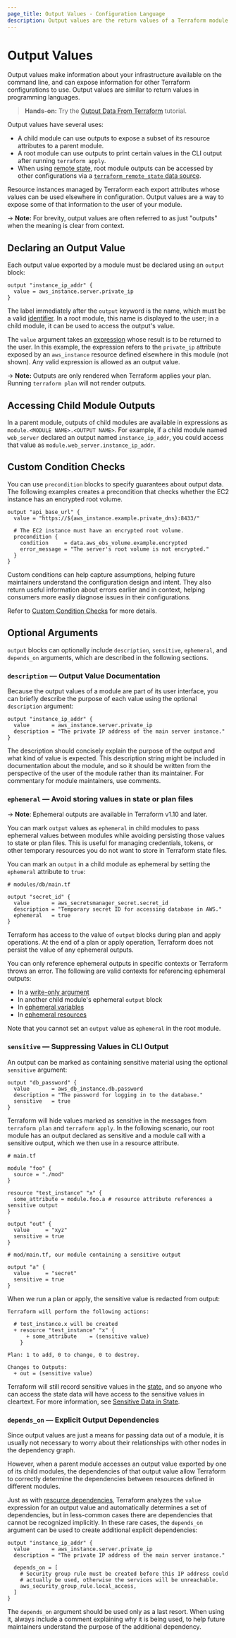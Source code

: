 ```yaml
---
page_title: Output Values - Configuration Language
description: Output values are the return values of a Terraform module.
---
```


# Output Values

Output values make information about your infrastructure available on the
command line, and can expose information for other Terraform configurations to
use. Output values are similar to return values in programming languages.

> **Hands-on:** Try the [Output Data From
> Terraform](/terraform/tutorials/configuration-language/outputs)
> tutorial.

Output values have several uses:

- A child module can use outputs to expose a subset of its resource attributes
  to a parent module.
- A root module can use outputs to print certain values in the CLI output after
  running `terraform apply`.
- When using [remote state](/terraform/language/state/remote), root module outputs can be
  accessed by other configurations via a
  [`terraform_remote_state` data source](/terraform/language/state/remote-state-data).

Resource instances managed by Terraform each export attributes whose values
can be used elsewhere in configuration. Output values are a way to expose some
of that information to the user of your module.

-> **Note:** For brevity, output values are often referred to as just "outputs"
when the meaning is clear from context.

## Declaring an Output Value

Each output value exported by a module must be declared using an `output`
block:

```hcl
output "instance_ip_addr" {
  value = aws_instance.server.private_ip
}
```

The label immediately after the `output` keyword is the name, which must be a
valid [identifier](/terraform/language/syntax/configuration#identifiers). In a root module, this name is
displayed to the user; in a child module, it can be used to access the output's
value.

The `value` argument takes an [expression](/terraform/language/expressions)
whose result is to be returned to the user. In this example, the expression
refers to the `private_ip` attribute exposed by an `aws_instance` resource
defined elsewhere in this module (not shown). Any valid expression is allowed
as an output value.

-> **Note:** Outputs are only rendered when Terraform applies your plan. Running
`terraform plan` will not render outputs.

## Accessing Child Module Outputs

In a parent module, outputs of child modules are available in expressions as
`module.<MODULE NAME>.<OUTPUT NAME>`. For example, if a child module named
`web_server` declared an output named `instance_ip_addr`, you could access that
value as `module.web_server.instance_ip_addr`.

## Custom Condition Checks

You can use `precondition` blocks to specify guarantees about output data. The following examples creates a precondition that checks whether the EC2 instance has an encrypted root volume.

```hcl
output "api_base_url" {
  value = "https://${aws_instance.example.private_dns}:8433/"

  # The EC2 instance must have an encrypted root volume.
  precondition {
    condition     = data.aws_ebs_volume.example.encrypted
    error_message = "The server's root volume is not encrypted."
  }
}
```

Custom conditions can help capture assumptions, helping future maintainers understand the configuration design and intent. They also return useful information about errors earlier and in context, helping consumers more easily diagnose issues in their configurations.

Refer to [Custom Condition Checks](/terraform/language/expressions/custom-conditions#preconditions-and-postconditions) for more details.

## Optional Arguments

`output` blocks can optionally include `description`, `sensitive`, `ephemeral`, and `depends_on` arguments, which are described in the following sections.

<a id="description"></a>

### `description` — Output Value Documentation

Because the output values of a module are part of its user interface, you can
briefly describe the purpose of each value using the optional `description`
argument:

```hcl
output "instance_ip_addr" {
  value       = aws_instance.server.private_ip
  description = "The private IP address of the main server instance."
}
```

The description should concisely explain the
purpose of the output and what kind of value is expected. This description
string might be included in documentation about the module, and so it should be
written from the perspective of the user of the module rather than its
maintainer. For commentary for module maintainers, use comments.

<a id="ephemeral"></a>

### `ephemeral` — Avoid storing values in state or plan files

-> **Note**: Ephemeral outputs are available in Terraform v1.10 and later.

You can mark `output` values as `ephemeral` in child modules to pass ephemeral values between modules while avoiding persisting those values to state or plan files. This is useful for managing credentials, tokens, or other temporary resources you do not want to store in Terraform state files.

You can mark an `output` in a child module as ephemeral by setting the `ephemeral` attribute to `true`:

```hcl
# modules/db/main.tf

output "secret_id" {
  value       = aws_secretsmanager_secret.secret_id
  description = "Temporary secret ID for accessing database in AWS."
  ephemeral   = true
}
```

Terraform has access to the value of `output` blocks during plan and apply operations. At the end of a plan or apply operation, Terraform does not persist the value of any ephemeral outputs.

You can only reference ephemeral outputs in specific contexts or Terraform throws an error. The following are valid contexts for referencing ephemeral outputs:

- In a [write-only argument](/terraform/language/resources/ephemeral/write-only)
- In another child module's ephemeral `output` block
- In [ephemeral variables](/terraform/language/values/variables#exclude-values-from-state)
- In [ephemeral resources](/terraform/language/resources/ephemeral)

Note that you cannot set an `output` value as `ephemeral` in the root module.

<a id="sensitive"></a>

### `sensitive` — Suppressing Values in CLI Output

An output can be marked as containing sensitive material using the optional
`sensitive` argument:

```hcl
output "db_password" {
  value       = aws_db_instance.db.password
  description = "The password for logging in to the database."
  sensitive   = true
}
```

Terraform will hide values marked as sensitive in the messages from
`terraform plan` and `terraform apply`. In the following scenario, our root
module has an output declared as sensitive and a module call with a
sensitive output, which we then use in a resource attribute.

```hcl
# main.tf

module "foo" {
  source = "./mod"
}

resource "test_instance" "x" {
  some_attribute = module.foo.a # resource attribute references a sensitive output
}

output "out" {
  value     = "xyz"
  sensitive = true
}

# mod/main.tf, our module containing a sensitive output

output "a" {
  value     = "secret"
  sensitive = true
}
```

When we run a plan or apply, the sensitive value is redacted from output:

```
Terraform will perform the following actions:

  # test_instance.x will be created
  + resource "test_instance" "x" {
      + some_attribute    = (sensitive value)
    }

Plan: 1 to add, 0 to change, 0 to destroy.

Changes to Outputs:
  + out = (sensitive value)
```

Terraform will still record sensitive values in the [state](/terraform/language/state),
and so anyone who can access the state data will have access to the sensitive
values in cleartext. For more information, see
[Sensitive Data in State](/terraform/language/state/sensitive-data).

<a id="depends_on"></a>

### `depends_on` — Explicit Output Dependencies

Since output values are just a means for passing data out of a module, it is
usually not necessary to worry about their relationships with other nodes in
the dependency graph.

However, when a parent module accesses an output value exported by one of its
child modules, the dependencies of that output value allow Terraform to
correctly determine the dependencies between resources defined in different
modules.

Just as with
[resource dependencies](/terraform/language/resources/behavior#resource-dependencies),
Terraform analyzes the `value` expression for an output value and automatically
determines a set of dependencies, but in less-common cases there are
dependencies that cannot be recognized implicitly. In these rare cases, the
`depends_on` argument can be used to create additional explicit dependencies:

```hcl
output "instance_ip_addr" {
  value       = aws_instance.server.private_ip
  description = "The private IP address of the main server instance."

  depends_on = [
    # Security group rule must be created before this IP address could
    # actually be used, otherwise the services will be unreachable.
    aws_security_group_rule.local_access,
  ]
}
```

The `depends_on` argument should be used only as a last resort. When using it,
always include a comment explaining why it is being used, to help future
maintainers understand the purpose of the additional dependency.
